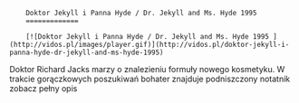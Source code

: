 
        Doktor Jekyll i Panna Hyde / Dr. Jekyll and Ms. Hyde 1995 
        =============
        
        [![Doktor Jekyll i Panna Hyde / Dr. Jekyll and Ms. Hyde 1995 ](http://vidos.pl/images/player.gif)](http://vidos.pl/doktor-jekyll-i-panna-hyde-dr-jekyll-and-ms-hyde-1995)
        
        
 Doktor Richard Jacks marzy o znalezieniu formuły nowego kosmetyku. W trakcie gorączkowych poszukiwań bohater znajduje podniszczony notatnik zobacz pełny opis
    